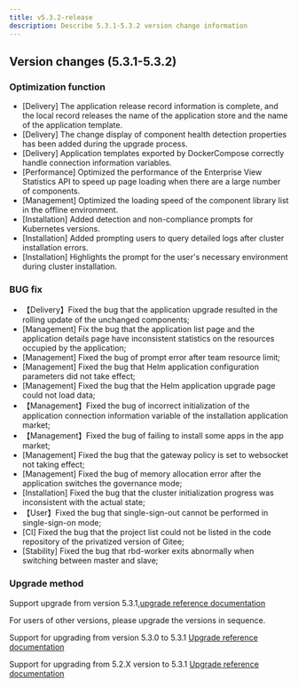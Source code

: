 ```yaml
---
title: v5.3.2-release
description: Describe 5.3.1-5.3.2 version change information
---
```


## Version changes (5.3.1-5.3.2)

### Optimization function

- [Delivery] The application release record information is complete, and the local record releases the name of the application store and the name of the application template.
- [Delivery] The change display of component health detection properties has been added during the upgrade process.
- [Delivery] Application templates exported by DockerCompose correctly handle connection information variables.
- [Performance] Optimized the performance of the Enterprise View Statistics API to speed up page loading when there are a large number of components.
- [Management] Optimized the loading speed of the component library list in the offline environment.
- [Installation] Added detection and non-compliance prompts for Kubernetes versions.
- [Installation] Added prompting users to query detailed logs after cluster installation errors.
- [Installation] Highlights the prompt for the user's necessary environment during cluster installation.

### BUG fix

- 【Delivery】Fixed the bug that the application upgrade resulted in the rolling update of the unchanged components;
- [Management] Fix the bug that the application list page and the application details page have inconsistent statistics on the resources occupied by the application;
- [Management] Fixed the bug of prompt error after team resource limit;
- [Management] Fixed the bug that Helm application configuration parameters did not take effect;
- [Management] Fixed the bug that the Helm application upgrade page could not load data;
- 【Management】Fixed the bug of incorrect initialization of the application connection information variable of the installation application market;
- 【Management】Fixed the bug of failing to install some apps in the app market;
- [Management] Fixed the bug that the gateway policy is set to websocket not taking effect;
- [Management] Fixed the bug of memory allocation error after the application switches the governance mode;
- [Installation] Fixed the bug that the cluster initialization progress was inconsistent with the actual state;
- 【User】Fixed the bug that single-sign-out cannot be performed in single-sign-on mode;
- [CI] Fixed the bug that the project list could not be listed in the code repository of the privatized version of Gitee;
- [Stability] Fixed the bug that rbd-worker exits abnormally when switching between master and slave;

### Upgrade method

Support upgrade from version 5.3.1,[upgrade reference documentation](/docs/upgrade/5.3.2-upgrade/)

For users of other versions, please upgrade the versions in sequence.

Support for upgrading from version 5.3.0 to 5.3.1 [Upgrade reference documentation](/docs/upgrade/5.3.1-upgrade/)

Support for upgrading from 5.2.X version to 5.3.1 [Upgrade reference documentation](/docs/upgrade/5.2.2-5.3.1/)
